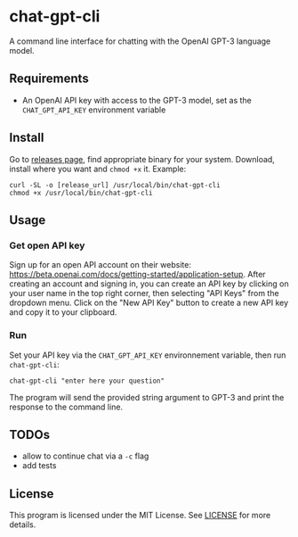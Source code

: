 # chat-gpt-cli

A command line interface for chatting with the OpenAI GPT-3 language model.

## Requirements

- An OpenAI API key with access to the GPT-3 model, set as the `CHAT_GPT_API_KEY` environment variable

## Install

Go to [releases page](https://github.com/jseguillon/chat-gpt-cli/releases), find appropriate binary for your system. Download, install where you want and `chmod +x` it. Example: 

```
curl -SL -o [release_url] /usr/local/bin/chat-gpt-cli
chmod +x /usr/local/bin/chat-gpt-cli
```


## Usage

### Get open API key

Sign up for an open API account on their website: https://beta.openai.com/docs/getting-started/application-setup. After creating an account and signing in, you can create an API key by clicking on your user name in the top right corner, then selecting "API Keys" from the dropdown menu. Click on the "New API Key" button to create a new API key and copy it to your clipboard. 


### Run

Set your API key via the `CHAT_GPT_API_KEY` environnement variable, then run `chat-gpt-cli`:

```
chat-gpt-cli "enter here your question"
```

The program will send the provided string argument to GPT-3 and print the response to the command line.

## TODOs

- allow to continue chat via a `-c` flag
- add tests 

## License

This program is licensed under the MIT License. See [LICENSE](LICENSE) for more details.
